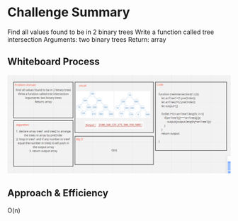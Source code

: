 # Challenge Summary
<!-- Description of the challenge -->
Find all values found to be in 2 binary trees
Write a function called tree intersection
Arguments: two binary trees
Return: array

## Whiteboard Process
<!-- Embedded whiteboard image -->
![](ch33.PNG)
## Approach & Efficiency
<!-- What approach did you take? Why? What is the Big O space/time for this approach? -->
O(n)
